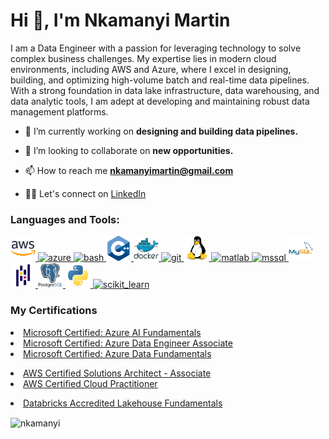 <h1 align="left">Hi 👋, I'm Nkamanyi Martin</h1>
<p align="left">I am a Data Engineer with a passion for leveraging technology to solve complex business challenges. My expertise lies in modern cloud environments, including AWS and Azure, where I excel in designing, building, and optimizing high-volume batch and real-time data pipelines. With a strong foundation in data lake infrastructure, data warehousing, and data analytic tools, I am adept at developing and maintaining robust data management platforms.</p>

- 🔭 I’m currently working on **designing and building data pipelines.**

- 👯 I’m looking to collaborate on **new opportunities.**

- 📫 How to reach me **nkamanyimartin@gmail.com**

- 👨‍💻 Let's connect on <a href="https://www.linkedin.com/in/data-analyst-data-scientist-machine-learning-model-validation/">LinkedIn</a>


<h3 align="left">Languages and Tools:</h3>
<p align="left"> <a href="https://aws.amazon.com" target="_blank" rel="noreferrer"> <img src="https://raw.githubusercontent.com/devicons/devicon/master/icons/amazonwebservices/amazonwebservices-original-wordmark.svg" alt="aws" width="40" height="40"/> </a> <a href="https://azure.microsoft.com/en-in/" target="_blank" rel="noreferrer"> <img src="https://www.vectorlogo.zone/logos/microsoft_azure/microsoft_azure-icon.svg" alt="azure" width="40" height="40"/> </a> <a href="https://www.gnu.org/software/bash/" target="_blank" rel="noreferrer"> <img src="https://www.vectorlogo.zone/logos/gnu_bash/gnu_bash-icon.svg" alt="bash" width="40" height="40"/> </a> <a href="https://www.w3schools.com/cpp/" target="_blank" rel="noreferrer"> <img src="https://raw.githubusercontent.com/devicons/devicon/master/icons/cplusplus/cplusplus-original.svg" alt="cplusplus" width="40" height="40"/> </a> <a href="https://www.docker.com/" target="_blank" rel="noreferrer"> <img src="https://raw.githubusercontent.com/devicons/devicon/master/icons/docker/docker-original-wordmark.svg" alt="docker" width="40" height="40"/> </a> <a href="https://git-scm.com/" target="_blank" rel="noreferrer"> <img src="https://www.vectorlogo.zone/logos/git-scm/git-scm-icon.svg" alt="git" width="40" height="40"/> </a> <a href="https://www.linux.org/" target="_blank" rel="noreferrer"> <img src="https://raw.githubusercontent.com/devicons/devicon/master/icons/linux/linux-original.svg" alt="linux" width="40" height="40"/> </a> <a href="https://www.mathworks.com/" target="_blank" rel="noreferrer"> <img src="https://upload.wikimedia.org/wikipedia/commons/2/21/Matlab_Logo.png" alt="matlab" width="40" height="40"/> </a> <a href="https://www.microsoft.com/en-us/sql-server" target="_blank" rel="noreferrer"> <img src="https://www.svgrepo.com/show/303229/microsoft-sql-server-logo.svg" alt="mssql" width="40" height="40"/> </a> <a href="https://www.mysql.com/" target="_blank" rel="noreferrer"> <img src="https://raw.githubusercontent.com/devicons/devicon/master/icons/mysql/mysql-original-wordmark.svg" alt="mysql" width="40" height="40"/> </a> <a href="https://pandas.pydata.org/" target="_blank" rel="noreferrer"> <img src="https://raw.githubusercontent.com/devicons/devicon/2ae2a900d2f041da66e950e4d48052658d850630/icons/pandas/pandas-original.svg" alt="pandas" width="40" height="40"/> </a> <a href="https://www.postgresql.org" target="_blank" rel="noreferrer"> <img src="https://raw.githubusercontent.com/devicons/devicon/master/icons/postgresql/postgresql-original-wordmark.svg" alt="postgresql" width="40" height="40"/> </a> <a href="https://www.python.org" target="_blank" rel="noreferrer"> <img src="https://raw.githubusercontent.com/devicons/devicon/master/icons/python/python-original.svg" alt="python" width="40" height="40"/> </a> <a href="https://scikit-learn.org/" target="_blank" rel="noreferrer"> <img src="https://upload.wikimedia.org/wikipedia/commons/0/05/Scikit_learn_logo_small.svg" alt="scikit_learn" width="40" height="40"/> </a> </p>
<p>
  <h3>My Certifications</h3>
  <li><a href="https://learn.microsoft.com/en-us/users/nkamanyimartin-1820/credentials/dbd3f25d1fcecc15">Microsoft Certified: Azure AI Fundamentals</a></li>
  <li><a href="https://learn.microsoft.com/en-us/users/nkamanyimartin-1820/credentials/e422eb2ccb38f67d">Microsoft Certified: Azure Data Engineer Associate</a></li>
  <li><a href="https://learn.microsoft.com/en-us/users/nkamanyimartin-1820/credentials/26976b42a084c889">Microsoft Certified: Azure Data Fundamentals</a></li>
  <p>
    
  </p>
  <li><a href="https://www.credly.com/badges/9dc357df-b1a1-4366-8a29-b1fc669c70c3">AWS Certified Solutions Architect - Associate</a></li>
  <li><a href="https://www.credly.com/badges/8e534b1e-6342-4469-b575-80c750304a08/public_url">AWS Certified Cloud Practitioner</a></li>
  </p>
<p>
  <li>
    <a href="https://credentials.databricks.com/7aaba949-469e-40fb-8d2f-82c1dfc09af8#gs.012zl3">Databricks Accredited Lakehouse Fundamentals</a>
  </li>
</p>
<p>
  
</p>
<p><img align="center" src="https://github-readme-stats.vercel.app/api/top-langs?username=nkamanyi&show_icons=true&locale=en&layout=compact" alt="nkamanyi" /></p>
